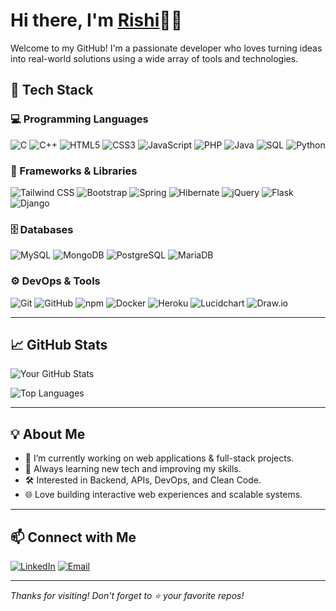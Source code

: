 <h1>Hi there, I'm <a href="https://github.com/Rishi2455">Rishi</a>🙋‍♂️</h1>

Welcome to my GitHub! I'm a passionate developer who loves turning ideas into real-world solutions using a wide array of tools and technologies.

## 🚀 Tech Stack

### 💻 Programming Languages
![C](https://img.shields.io/badge/-C-00599C?style=flat&logo=c)
![C++](https://img.shields.io/badge/-C++-00599C?style=flat&logo=c%2B%2B)
![HTML5](https://img.shields.io/badge/-HTML5-E34F26?style=flat&logo=html5&logoColor=white)
![CSS3](https://img.shields.io/badge/-CSS3-1572B6?style=flat&logo=css3)
![JavaScript](https://img.shields.io/badge/-JavaScript-F7DF1E?style=flat&logo=javascript&logoColor=black)
![PHP](https://img.shields.io/badge/-PHP-777BB4?style=flat&logo=php)
![Java](https://img.shields.io/badge/-Java-007396?style=flat&logo=java)
![SQL](https://img.shields.io/badge/-SQL-4479A1?style=flat&logo=mysql)
![Python](https://img.shields.io/badge/-Python-3776AB?style=flat&logo=python)

### 🧰 Frameworks & Libraries
![Tailwind CSS](https://img.shields.io/badge/-Tailwind_CSS-06B6D4?style=flat&logo=tailwind-css)
![Bootstrap](https://img.shields.io/badge/-Bootstrap-563D7C?style=flat&logo=bootstrap)
![Spring](https://img.shields.io/badge/-Spring-6DB33F?style=flat&logo=spring)
![Hibernate](https://img.shields.io/badge/-Hibernate-59666C?style=flat&logo=hibernate)
![jQuery](https://img.shields.io/badge/-jQuery-0769AD?style=flat&logo=jquery)
![Flask](https://img.shields.io/badge/-Flask-000000?style=flat&logo=flask)
![Django](https://img.shields.io/badge/-Django-092E20?style=flat&logo=django)

### 🗄️ Databases
![MySQL](https://img.shields.io/badge/-MySQL-4479A1?style=flat&logo=mysql)
![MongoDB](https://img.shields.io/badge/-MongoDB-47A248?style=flat&logo=mongodb)
![PostgreSQL](https://img.shields.io/badge/-PostgreSQL-336791?style=flat&logo=postgresql)
![MariaDB](https://img.shields.io/badge/-MariaDB-003545?style=flat&logo=mariadb)

### ⚙️ DevOps & Tools
![Git](https://img.shields.io/badge/-Git-F05032?style=flat&logo=git)
![GitHub](https://img.shields.io/badge/-GitHub-181717?style=flat&logo=github)
![npm](https://img.shields.io/badge/-npm-CB3837?style=flat&logo=npm)
![Docker](https://img.shields.io/badge/-Docker-2496ED?style=flat&logo=docker)
![Heroku](https://img.shields.io/badge/-Heroku-430098?style=flat&logo=heroku)
![Lucidchart](https://img.shields.io/badge/-Lucidchart-FA8700?style=flat&logo=lucidchart)
![Draw.io](https://img.shields.io/badge/-draw.io-FF9900?style=flat&logo=diagramsdotnet)

---

## 📈 GitHub Stats

![Your GitHub Stats](https://github-readme-stats.vercel.app/api?username=Rishi2455&show_icons=true&theme=radical)

![Top Languages](https://github-readme-stats.vercel.app/api/top-langs/?username=Rishi2455&layout=compact&theme=radical)

---

## 💡 About Me

- 🔭 I’m currently working on web applications & full-stack projects.
- 🌱 Always learning new tech and improving my skills.
- 🛠️ Interested in Backend, APIs, DevOps, and Clean Code.
- 🌐 Love building interactive web experiences and scalable systems.

---

## 📫 Connect with Me

[![LinkedIn](https://img.shields.io/badge/-LinkedIn-blue?style=flat&logo=linkedin)](https://linkedin.com/in/rishi-parmar-51b087293)
[![Email](https://img.shields.io/badge/-Email-D14836?style=flat&logo=gmail&logoColor=white)](mailto:rishi2455@gmail.com)

---

_Thanks for visiting! Don't forget to ⭐ your favorite repos!_
